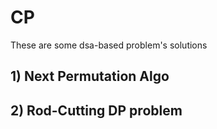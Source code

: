# CP
These are some dsa-based problem's solutions
## 1) Next Permutation Algo
## 2) Rod-Cutting DP problem
